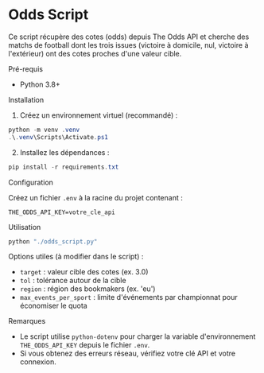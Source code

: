 # Odds Script

Ce script récupère des cotes (odds) depuis The Odds API et cherche des matchs de football dont les trois issues (victoire à domicile, nul, victoire à l'extérieur) ont des cotes proches d'une valeur cible.

Pré-requis

- Python 3.8+

Installation

1. Créez un environnement virtuel (recommandé) :

```powershell
python -m venv .venv
.\.venv\Scripts\Activate.ps1
```

2. Installez les dépendances :

```powershell
pip install -r requirements.txt
```

Configuration

Créez un fichier `.env` à la racine du projet contenant :

```
THE_ODDS_API_KEY=votre_cle_api
```

Utilisation

```powershell
python "./odds_script.py"
```

Options utiles (à modifier dans le script) :
- `target` : valeur cible des cotes (ex. 3.0)
- `tol` : tolérance autour de la cible
- `region` : région des bookmakers (ex. 'eu')
- `max_events_per_sport` : limite d'événements par championnat pour économiser le quota

Remarques

- Le script utilise `python-dotenv` pour charger la variable d'environnement `THE_ODDS_API_KEY` depuis le fichier `.env`.
- Si vous obtenez des erreurs réseau, vérifiez votre clé API et votre connexion.
